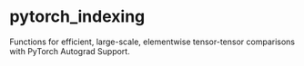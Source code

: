 # pytorch_indexing

Functions for efficient, large-scale, elementwise tensor-tensor comparisons with PyTorch Autograd Support.
